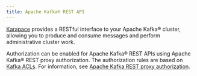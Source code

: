 ```yaml
---
title: Apache Kafka® REST API
---
```


[Karapace](https://github.com/aiven/karapace) provides a RESTful
interface to your Apache Kafka® cluster, allowing you to produce and
consume messages and perform administrative cluster work.

Authorization can be enabled for Apache Kafka® REST APIs using Apache
Kafka® REST proxy authorization. The authorization rules are based on
[Kafka ACLs](/docs/products/kafka/concepts/acl). For information, see
[Apache Kafka REST proxy authorization](/docs/products/kafka/karapace/concepts/kafka-rest-proxy-authorization).
